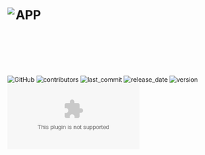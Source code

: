 <img align="left" src="https://pocketnet.app/img/pocketnetLetter.jpg" />APP
<br/>
<br/>
<br/>
<br/>
=====================================
![GitHub](https://img.shields.io/github/license/pocketnetteam/pocketnet.api)
![contributors](https://img.shields.io/github/contributors/pocketnetteam/pocketnet.gui?style=flat-square)
![last_commit](https://img.shields.io/github/last-commit/pocketnetteam/pocketnet.gui?style=flat-square)
![release_date](https://img.shields.io/github/release-date/pocketnetteam/pocketnet.gui?style=flat-square)
![version](https://img.shields.io/github/v/release/pocketnetteam/pocketnet.gui?style=flat-square)
![GitHub release (latest by date and asset)](https://img.shields.io/github/downloads/pocketnetteam/pocketnet.gui/latest/PocketnetSetup.exe?style=flat-square)
